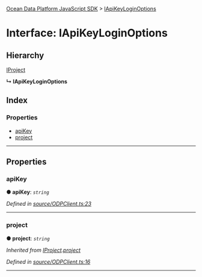 [Ocean Data Platform JavaScript SDK](../README.md) > [IApiKeyLoginOptions](../interfaces/iapikeyloginoptions.md)

# Interface: IApiKeyLoginOptions

## Hierarchy

 [IProject](iproject.md)

**↳ IApiKeyLoginOptions**

## Index

### Properties

* [apiKey](iapikeyloginoptions.md#apikey)
* [project](iapikeyloginoptions.md#project)

---

## Properties

<a id="apikey"></a>

###  apiKey

**● apiKey**: *`string`*

*Defined in [source/ODPClient.ts:23](https://github.com/C4IROcean/ODP-sdk-js/blob/d16dc4d/source/ODPClient.ts#L23)*

___
<a id="project"></a>

###  project

**● project**: *`string`*

*Inherited from [IProject](iproject.md).[project](iproject.md#project)*

*Defined in [source/ODPClient.ts:16](https://github.com/C4IROcean/ODP-sdk-js/blob/d16dc4d/source/ODPClient.ts#L16)*

___

